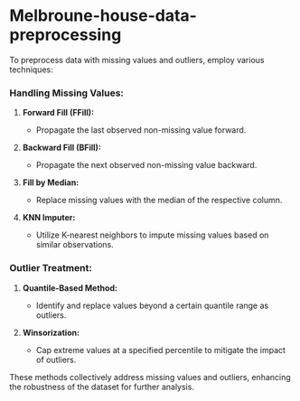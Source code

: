# Melbroune-house-data-preprocessing
To preprocess data with missing values and outliers, employ various techniques:

### Handling Missing Values:
1. **Forward Fill (FFill):**
   - Propagate the last observed non-missing value forward.

2. **Backward Fill (BFill):**
   - Propagate the next observed non-missing value backward.

3. **Fill by Median:**
   - Replace missing values with the median of the respective column.

4. **KNN Imputer:**
   - Utilize K-nearest neighbors to impute missing values based on similar observations.

### Outlier Treatment:
1. **Quantile-Based Method:**
   - Identify and replace values beyond a certain quantile range as outliers.

2. **Winsorization:**
   - Cap extreme values at a specified percentile to mitigate the impact of outliers.

These methods collectively address missing values and outliers, enhancing the robustness of the dataset for further analysis.
